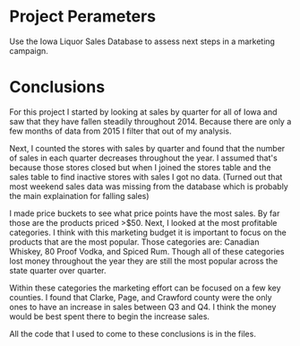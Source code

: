 # Project Perameters

Use the Iowa Liquor Sales Database to assess next steps in a marketing campaign. 

# Conclusions

For this project I started by looking at sales by quarter for all of Iowa and saw that they have fallen steadily throughout 2014. Because there are only a few months of data from 2015 I filter that out of my analysis. 

Next, I counted the stores with sales by quarter and found that the number of sales in each quarter decreases throughout the year. I assumed that's because those stores closed but when I joined the stores table and the sales table to find inactive stores with sales I got no data. (Turned out that most weekend sales data was missing from the database which is probably the main explaination for falling sales)

I made price buckets to see what price points have the most sales. By far those are the products priced >$50. Next, I looked at the most profitable categories. I think with this marketing budget it is important to focus on the products that are the most popular. Those categories are: Canadian Whiskey, 80 Proof Vodka, and Spiced Rum. Though all of these categories lost money throughout the year they are still the most popular across the state quarter over quarter.

Within these categories the marketing effort can be focused on a few key counties. I found that Clarke, Page, and Crawford county were the only ones to have an increase in sales between Q3 and Q4. I think the money would be best spent there to begin the increase sales. 

All the code that I used to come to these conclusions is in the files. 
